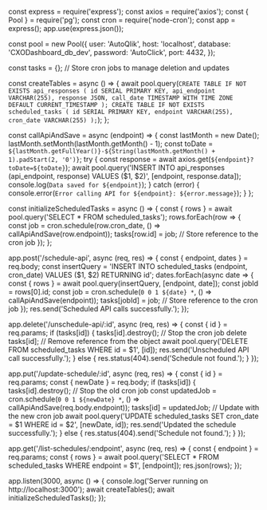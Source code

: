 const express = require('express');
const axios = require('axios');
const { Pool } = require('pg');
const cron = require('node-cron');
const app = express();
app.use(express.json());

const pool = new Pool({
  user: 'AutoQlik',
  host: 'localhost',
  database: 'CXODashboard_db_dev',
  password: 'AutoClick',
  port: 4432,
});

const tasks = {}; // Store cron jobs to manage deletion and updates

const createTables = async () => {
  await pool.query(`
    CREATE TABLE IF NOT EXISTS api_responses (
      id SERIAL PRIMARY KEY,
      api_endpoint VARCHAR(255),
      response JSON,
      call_date TIMESTAMP WITH TIME ZONE DEFAULT CURRENT_TIMESTAMP
    );
    CREATE TABLE IF NOT EXISTS scheduled_tasks (
      id SERIAL PRIMARY KEY,
      endpoint VARCHAR(255),
      cron_date VARCHAR(255)
    );
  `);
};

const callApiAndSave = async (endpoint) => {
  const lastMonth = new Date();
  lastMonth.setMonth(lastMonth.getMonth() - 1);
  const toDate = `${lastMonth.getFullYear()}-${String(lastMonth.getMonth() + 1).padStart(2, '0')}`;
  try {
    const response = await axios.get(`${endpoint}?toDate=${toDate}`);
    await pool.query('INSERT INTO api_responses (api_endpoint, response) VALUES ($1, $2)', [endpoint, response.data]);
    console.log(`Data saved for ${endpoint}`);
  } catch (error) {
    console.error(`Error calling API for ${endpoint}: ${error.message}`);
  }
};

const initializeScheduledTasks = async () => {
  const { rows } = await pool.query('SELECT * FROM scheduled_tasks');
  rows.forEach(row => {
    const job = cron.schedule(row.cron_date, () => callApiAndSave(row.endpoint));
    tasks[row.id] = job; // Store reference to the cron job
  });
};

app.post('/schedule-api', async (req, res) => {
  const { endpoint, dates } = req.body;
  const insertQuery = 'INSERT INTO scheduled_tasks (endpoint, cron_date) VALUES ($1, $2) RETURNING id';
  dates.forEach(async date => {
    const { rows } = await pool.query(insertQuery, [endpoint, date]);
    const jobId = rows[0].id;
    const job = cron.schedule(`0 0 1 ${date} *`, () => callApiAndSave(endpoint));
    tasks[jobId] = job; // Store reference to the cron job
  });
  res.send('Scheduled API calls successfully.');
});

app.delete('/unschedule-api/:id', async (req, res) => {
  const { id } = req.params;
  if (tasks[id]) {
    tasks[id].destroy(); // Stop the cron job
    delete tasks[id]; // Remove reference from the object
    await pool.query('DELETE FROM scheduled_tasks WHERE id = $1', [id]);
    res.send('Unscheduled API call successfully.');
  } else {
    res.status(404).send('Schedule not found.');
  }
});

app.put('/update-schedule/:id', async (req, res) => {
  const { id } = req.params;
  const { newDate } = req.body;
  if (tasks[id]) {
    tasks[id].destroy(); // Stop the old cron job
    const updatedJob = cron.schedule(`0 0 1 ${newDate} *`, () => callApiAndSave(req.body.endpoint));
    tasks[id] = updatedJob; // Update with the new cron job
    await pool.query('UPDATE scheduled_tasks SET cron_date = $1 WHERE id = $2', [newDate, id]);
    res.send('Updated the schedule successfully.');
  } else {
    res.status(404).send('Schedule not found.');
  }
});

app.get('/list-schedules/:endpoint', async (req, res) => {
  const { endpoint } = req.params;
  const { rows } = await pool.query('SELECT * FROM scheduled_tasks WHERE endpoint = $1', [endpoint]);
  res.json(rows);
});

app.listen(3000, async () => {
  console.log('Server running on http://localhost:3000');
  await createTables();
  await initializeScheduledTasks();
});
